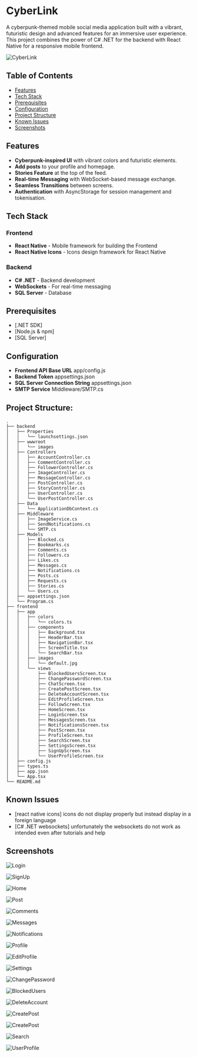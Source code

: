 # CyberLink

A cyberpunk-themed mobile social media application built with a vibrant, futuristic design and advanced features for an immersive user experience. This project combines the power of C# .NET for the backend with React Native for a responsive mobile frontend.

![CyberLink](./poster.png)

## Table of Contents

- [Features](#features)
- [Tech Stack](#tech-stack)
- [Prerequisites](#prerequisites)
- [Configuration](#configuration)
- [Project Structure](#project-structure)
- [Known Issues](#known-issues)
- [Screenshots](#screenshots)

## Features

- **Cyberpunk-inspired UI** with vibrant colors and futuristic elements.
- **Add posts** to your profile and homepage.
- **Stories Feature** at the top of the feed.
- **Real-time Messaging** with WebSocket-based message exchange.
- **Seamless Transitions** between screens.
- **Authentication** with AsyncStorage for session management and tokenisation.

## Tech Stack

### Frontend
- **React Native** - Mobile framework for building the Frontend
- **React Native Icons** - Icons design framework for React Native

### Backend
- **C# .NET** - Backend development
- **WebSockets** - For real-time messaging
- **SQL Server** - Database
 
## Prerequisites

- [.NET SDK]
- [Node.js & npm]
- [SQL Server]

## Configuration

- **Frontend API Base URL** app/config.js
- **Backend Token** appsettings.json
- **SQL Server Connection String** appsettings.json
- **SMTP Service** Middleware/SMTP.cs

## Project Structure:

```plaintext
.
├── backend
│   ├── Properties
│   │   └── launchsettings.json
│   ├── wwwroot
│   │   └── images
│   ├── Controllers
│   │   ├── AccountController.cs
│   │   ├── CommentController.cs
│   │   ├── FollowerController.cs
│   │   ├── ImageController.cs
│   │   ├── MessageController.cs
│   │   ├── PostController.cs
│   │   ├── StoryController.cs
│   │   ├── UserController.cs
│   │   └── UserPostController.cs
│   ├── Data
│   │   └── ApplicationDbContext.cs
│   ├── Middleware
│   │   ├── ImageService.cs
│   │   ├── SendNotifications.cs
│   │   └── SMTP.cs
│   ├── Models
│   │   ├── Blocked.cs
│   │   ├── Bookmarks.cs
│   │   ├── Comments.cs
│   │   ├── Followers.cs
│   │   ├── Likes.cs
│   │   ├── Messages.cs
│   │   ├── Notifications.cs
│   │   ├── Posts.cs
│   │   ├── Requests.cs
│   │   ├── Stories.cs
│   │   └── Users.cs
│   ├── appsettings.json
│   └── Program.cs
├── frontend
│   ├── app
│   │   ├── colors
│   │   │   └── colors.ts
│   │   ├── components
│   │   │   ├── Background.tsx
│   │   │   ├── HeaderBar.tsx
│   │   │   ├── NavigationBar.tsx
│   │   │   ├── ScreenTitle.tsx
│   │   │   └── SearchBar.tsx
│   │   ├── images
│   │   │   └── default.jpg
│   │   └── views
│   │       ├── BlockedUsersScreen.tsx
│   │       ├── ChangePasswordScreen.tsx
│   │       ├── ChatScreen.tsx
│   │       ├── CreatePostScreen.tsx
│   │       ├── DeleteAccountScreen.tsx
│   │       ├── EditProfileScreen.tsx
│   │       ├── FollowScreen.tsx
│   │       ├── HomeScreen.tsx
│   │       ├── LoginScreen.tsx
│   │       ├── MessagesScreen.tsx
│   │       ├── NotificationsScreen.tsx
│   │       ├── PostScreen.tsx
│   │       ├── ProfileScreen.tsx
│   │       ├── SearchScreen.tsx
│   │       ├── SettingsScreen.tsx
│   │       ├── SignUpScreen.tsx
│   │       └── UserProfileScreen.tsx
│   ├── config.js
│   ├── types.ts
│   ├── app.json
│   └── App.tsx
└── README.md
```

## Known Issues
- [react native icons] icons do not display properly but instead display in a foreign language
- [C# .NET websockets] unfortunately the websockets do not work as intended even after tutorials and help

## Screenshots

![Login](./res/login.jpg)

![SignUp](./res/signup.jpg)

![Home](./res/home.jpg)

![Post](./res/post.jpg)

![Comments](./res/comments.jpg)

![Messages](./res/messages.jpg)

![Notifications](./res/notifications.jpg)

![Profile](./res/profile.jpg)

![EditProfile](./res/editprofile.jpg)

![Settings](./res/settings.jpg)

![ChangePassword](./res/changepassword.jpg)

![BlockedUsers](./res/blockedusers.jpg)

![DeleteAccount](./res/deleteaccount.jpg)

![CreatePost](./res/createpost.jpg)

![CreatePost](./res/createpost2.jpg)

![Search](./res/search.jpg)

![UserProfile](./res/userprofile.jpg)